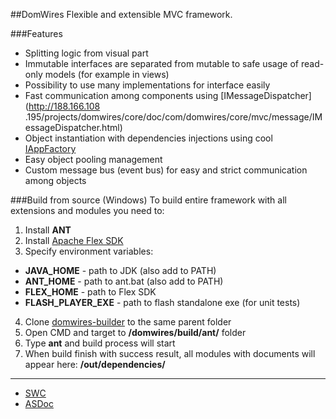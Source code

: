 ##DomWires
Flexible and extensible MVC framework.

###Features
* Splitting logic from visual part
* Immutable interfaces are separated from mutable to safe usage of read-only models (for example in views)
* Possibility to use many implementations for interface easily
* Fast communication among components using [IMessageDispatcher](http://188.166.108
.195/projects/domwires/core/doc/com/domwires/core/mvc/message/IMessageDispatcher.html)
* Object instantiation with dependencies injections using cool [IAppFactory](http://188.166.108.195/projects/domwires/core/doc/com/domwires/core/factory/IAppFactory.html#includeExamplesSummary)
* Easy object pooling management
* Custom message bus (event bus) for easy and strict communication among objects

###Build from source (Windows)
To build entire framework with all extensions and modules you need to:

1. Install **ANT**
2. Install [Apache Flex SDK](http://flex.apache.org/)
3. Specify environment variables:
  - **JAVA_HOME** - path to JDK (also add to PATH)
  - **ANT_HOME** - path to ant.bat (also add to PATH)
  - **FLEX_HOME** - path to Flex SDK
  - **FLASH_PLAYER_EXE** - path to flash standalone exe (for unit tests)
4. Clone [domwires-builder](https://github.com/CrazyFlasher/domwires-builder) to the same parent folder
5. Open CMD and target to **/domwires/build/ant/** folder
6. Type **ant** and build process will start
7. When build finish with success result, all modules with documents will appear here: **/out/dependencies/**

***

- [SWC](http://188.166.108.195/projects/domwires/core/domwires-core_latest.zip)
- [ASDoc](http://188.166.108.195/projects/domwires/core/doc)
